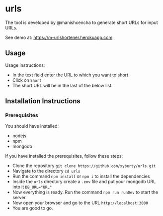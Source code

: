 # urls

The tool is developed by @manishcencha to generate short URLs for input URLs.

See demo at: <a href="https://m-urlshortener.herokuapp.com" target="_blank">https://m-urlshortener.herokuapp.com</a>.

## Usage

Usage instructions:
<ul>
  <li>In the text field enter the URL to which you want to short</li>
  <li>Click on <code>Short</code></li>
  <li>The short URL will be in the last of the below list.</li>
</ul>

## Installation Instructions 

### Prerequisites
You should have installed:
<ul>
  <li>nodejs</li>
  <li>npm</li>
  <li>mongodb</li>
</ul>

If you have installed the prerequisites, follow these steps:
<ul>
  <li>Clone the repository <code>git clone https://github.com/xyberty/urls.git</code></li>
  <li>Navigate to the directory <code>cd urls</code></li>
  <li>Run the command <code>npm install</code> or <code>npm i</code> to install the dependencies</li>
  <li>Inside the <code>urls</code> directory create a <code>.env</code> file and put your mongodb URL into it <code>DB_URL="URL"</code></li>
  <li>Now everything is ready. Run the command <code>npm run runDev</code> to start the server.</li>
  <li>Now open your browser and go to the URL <code>http://localhost:3000</code></li>
  <li>You are good to go.</li>
</ul>
